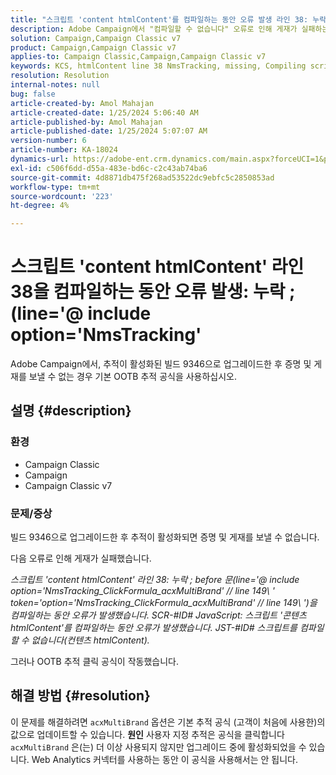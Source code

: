 ```yaml
---
title: "스크립트 'content htmlContent'를 컴파일하는 동안 오류 발생 라인 38: 누락 ; (line='@ include option='NmsTracking'"
description: Adobe Campaign에서 "컴파일할 수 없습니다" 오류로 인해 게재가 실패하는 문제를 해결하는 방법에 대해 알아봅니다. 기본 추적 공식을 사용합니다.
solution: Campaign,Campaign Classic v7
product: Campaign,Campaign Classic v7
applies-to: Campaign Classic,Campaign,Campaign Classic v7
keywords: KCS, htmlContent line 38 NmsTracking, missing, Compiling script, 캠페인, Campaign Classic
resolution: Resolution
internal-notes: null
bug: false
article-created-by: Amol Mahajan
article-created-date: 1/25/2024 5:06:40 AM
article-published-by: Amol Mahajan
article-published-date: 1/25/2024 5:07:07 AM
version-number: 6
article-number: KA-18024
dynamics-url: https://adobe-ent.crm.dynamics.com/main.aspx?forceUCI=1&pagetype=entityrecord&etn=knowledgearticle&id=5ae0f184-3fbb-ee11-a569-6045bd006704
exl-id: c506f6dd-d55a-483e-bd6c-c2c43ab74ba6
source-git-commit: 4d8871db475f268ad53522dc9ebfc5c2850853ad
workflow-type: tm+mt
source-wordcount: '223'
ht-degree: 4%

---
```


# 스크립트 &#39;content htmlContent&#39; 라인 38을 컴파일하는 동안 오류 발생: 누락 ; (line=&#39;@ include option=&#39;NmsTracking&#39;


Adobe Campaign에서, 추적이 활성화된 빌드 9346으로 업그레이드한 후 증명 및 게재를 보낼 수 없는 경우 기본 OOTB 추적 공식을 사용하십시오.

## 설명 {#description}


### <b>환경</b>

- Campaign Classic
- Campaign
- Campaign Classic v7




### <b>문제/증상</b>

빌드 9346으로 업그레이드한 후 추적이 활성화되면 증명 및 게재를 보낼 수 없습니다.

다음 오류로 인해 게재가 실패했습니다.

*스크립트 &#39;content htmlContent&#39; 라인 38: 누락 ; before 문(line=&#39;@ include option=&#39;NmsTracking_ClickFormula_acxMultiBrand&#39; // line 149\ &#39; token=&#39;option=&#39;NmsTracking_ClickFormula_acxMultiBrand&#39; // line 149\ &#39;)을 컴파일하는 동안 오류가 발생했습니다. SCR-#ID# JavaScript: 스크립트 &#39;콘텐츠 htmlContent&#39;를 컴파일하는 동안 오류가 발생했습니다. JST-#ID# 스크립트를 컴파일할 수 없습니다(컨텐츠 htmlContent).*

그러나 OOTB 추적 클릭 공식이 작동했습니다.


## 해결 방법 {#resolution}


이 문제를 해결하려면 `acxMultiBrand` 옵션은 기본 추적 공식 (고객이 처음에 사용한)의 값으로 업데이트할 수 있습니다.
<b>원인</b>
사용자 지정 추적은 공식을 클릭합니다 `acxMultiBrand` 은(는) 더 이상 사용되지 않지만 업그레이드 중에 활성화되었을 수 있습니다. Web Analytics 커넥터를 사용하는 동안 이 공식을 사용해서는 안 됩니다.
